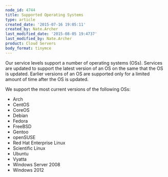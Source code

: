 ```yaml
---
node_id: 4744
title: Supported Operating Systems
type: article
created_date: '2015-07-16 19:05:11'
created_by: Nate.Archer
last_modified_date: '2015-08-05 19:4737'
last_modified_by: Nate.Archer
product: Cloud Servers
body_format: tinymce
---
```


Our service levels support a number of operating systems (OSs). Services
are updated to support the latest version of an OS on the same that the
OS is updated. Earlier versions of an OS are supported only for a
limited amount of time after the OS is updated.

We support the most current versions of the following OSs:

-   Arch
-   CentOS
-   CoreOS
-   Debian
-   Fedora
-   FreeBSD
-   Gentoo
-   openSUSE
-   Red Hat Enterprise Linux
-   Scientific Linux
-   Ubuntu
-   Vyatta
-   Windows Server 2008
-   Windows 2012


